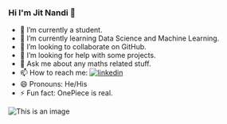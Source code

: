 ### Hi I'm Jit Nandi 👋

- 🔭 I’m currently a student.
- 🌱 I’m currently learning Data Science and Machine Learning.
- 👯 I’m looking to collaborate on GitHub.
- 🤔 I’m looking for help with some projects.
- 💬 Ask me about any maths related stuff.
- 📫 How to reach me: [![linkedin](https://img.shields.io/badge/linkedin-0A66C2?style=for-the-badge&logo=linkedin&logoColor=white)](https://www.linkedin.com/in/jit-nandi-b5703720b/)
- 😄 Pronouns: He/His
- ⚡ Fun fact: OnePiece is real.

![This is an image](https://github-readme-stats.vercel.app/api?username=Jit-12&theme=dracula&show_icons=true)
